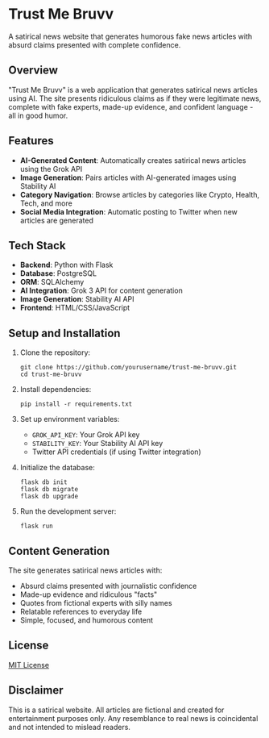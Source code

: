 # Trust Me Bruvv

A satirical news website that generates humorous fake news articles with absurd claims presented with complete confidence.

## Overview

"Trust Me Bruvv" is a web application that generates satirical news articles using AI. The site presents ridiculous claims as if they were legitimate news, complete with fake experts, made-up evidence, and confident language - all in good humor.

## Features

- **AI-Generated Content**: Automatically creates satirical news articles using the Grok API
- **Image Generation**: Pairs articles with AI-generated images using Stability AI
- **Category Navigation**: Browse articles by categories like Crypto, Health, Tech, and more
- **Social Media Integration**: Automatic posting to Twitter when new articles are generated

## Tech Stack

- **Backend**: Python with Flask
- **Database**: PostgreSQL
- **ORM**: SQLAlchemy
- **AI Integration**: Grok 3 API for content generation
- **Image Generation**: Stability AI API
- **Frontend**: HTML/CSS/JavaScript

## Setup and Installation

1. Clone the repository:
   ```
   git clone https://github.com/yourusername/trust-me-bruvv.git
   cd trust-me-bruvv
   ```

2. Install dependencies:
   ```
   pip install -r requirements.txt
   ```

3. Set up environment variables:
   - `GROK_API_KEY`: Your Grok API key
   - `STABILITY_KEY`: Your Stability AI API key
   - Twitter API credentials (if using Twitter integration)

4. Initialize the database:
   ```
   flask db init
   flask db migrate
   flask db upgrade
   ```

5. Run the development server:
   ```
   flask run
   ```

## Content Generation

The site generates satirical news articles with:
- Absurd claims presented with journalistic confidence
- Made-up evidence and ridiculous "facts"
- Quotes from fictional experts with silly names
- Relatable references to everyday life
- Simple, focused, and humorous content

## License

[MIT License](LICENSE)

## Disclaimer

This is a satirical website. All articles are fictional and created for entertainment purposes only. Any resemblance to real news is coincidental and not intended to mislead readers.

